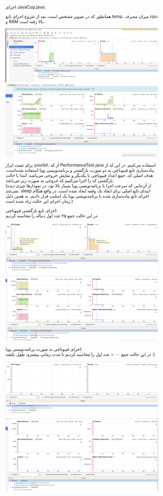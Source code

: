 اجرای JavaCup.java:  

همانطور که در تصویر مشخص است، بعد از شروع اجرای تابع temp، میزان مصرف cpu و RAM بالا رفته است. 
  
![text](./assets/1.png "CPU")
![text](./assets/2.png "RAM")

برای تست ابزار yourkit، از کد PerformanceTest.java استفاده می‌کنیم. در این کد از پیاده‌سازی تابع فیبوناچی به دو صورت بازگشتی و برنامه‌نویسی پویا استفاده شده‌است. هدف اصلی کد، جمع اعداد فیبوناچی با یکدیگر و نمایش خروجی می‌باشد. ابتدا با حالت بازگشتی کد را اجرا می‌کنیم که خروجی به صورت زیر می‌باشد:  
(از آن‌جایی که سرعت اجرا با برنامه‌نویسی پویا بسیار بالا بود، در نمودارها چیزی دیده نمی‌شد. sleep ابتدای تابع اصلی برای ایجاد یک وقفه ایجاد شده است. در واقع هنگام اجرای تابع پیاده‌سازی شده با برنامه‌نویسی پویا یک اسلیپ قرار دادیم. به همین دلیل زمان اجرای این حالت زیاد شده است.)

اجرای تابع بازگشتی فیبوناچی:  
در این حالت جمع ۴۵ عدد اول دنباله را محاسبه کردیم.

![text](./assets/3.png "CPU Fibonacci")
![text](./assets/4.png "RAM Fibonacci")

اجرای فیبوناچی به صورت برنامه‌نویسی پویا:  
در این حالت جمع ۱۰۰۰ عدد اول را محاسبه کردیم تا مدت زمانی بیشتری طول بکشد :)

![text](./assets/5.png "CPU Fibonacci")
![text](./assets/6.png "RAM Fibonacci")
